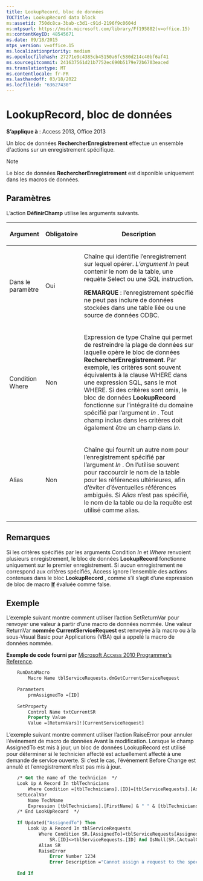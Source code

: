 ```yaml
---
title: LookupRecord, bloc de données
TOCTitle: LookupRecord data block
ms:assetid: 750dc8ca-3bab-c3d1-c91d-2196f9c0604d
ms:mtpsurl: https://msdn.microsoft.com/library/Ff195882(v=office.15)
ms:contentKeyID: 48545671
ms.date: 09/18/2015
mtps_version: v=office.15
ms.localizationpriority: medium
ms.openlocfilehash: 27271e9c4385cb45150a6fc580d214c40bf6af41
ms.sourcegitcommit: 241637561d21b7752ec690b5179e72b6703eaced
ms.translationtype: MT
ms.contentlocale: fr-FR
ms.lasthandoff: 03/18/2022
ms.locfileid: "63627430"
---
```

# <a name="lookuprecord-data-block"></a>LookupRecord, bloc de données

**S’applique à** : Access 2013, Office 2013

Un bloc de données **RechercherEnregistrement** effectue un ensemble d'actions sur un enregistrement spécifique.

> [!NOTE]
> Le bloc de données **RechercherEnregistrement** est disponible uniquement dans les macros de données.

## <a name="setting"></a>Paramètres

L’action **DéfinirChamp** utilise les arguments suivants.

<table>
<colgroup>
<col />
<col />
<col />
</colgroup>
<thead>
<tr class="header">
<th><p>Argument</p></th>
<th><p>Obligatoire</p></th>
<th><p>Description</p></th>
</tr>
</thead>
<tbody>
<tr class="odd">
<td><p>Dans le paramètre</p></td>
<td><p>Oui</p></td>
<td><p>Chaîne qui identifie l’enregistrement sur lequel opérer. <em>L’argument In</em> peut contenir le nom de la table, une requête Select ou une SQL instruction.</p><p><strong>REMARQUE</strong> : l’enregistrement spécifié ne peut pas inclure de données stockées dans une table liée ou une source de données ODBC.</p></td>
</tr>
<tr class="even">
<td><p>Condition Where</p></td>
<td><p>Non</p></td>
<td><p>Expression de type Chaîne qui permet de restreindre la plage de données sur laquelle opère le bloc de données <strong>RechercherEnregistrement</strong>. Par exemple, les critères sont souvent équivalents à la clause WHERE dans une expression SQL, sans le mot WHERE. Si des critères sont omis, le bloc de données <strong>LookupRecord</strong> fonctionne sur l’intégralité du domaine spécifié par l’argument <em>In</em> . Tout champ inclus dans les critères doit également être un champ dans <em>In</em>.</p></td>
</tr>
<tr class="odd">
<td><p>Alias</p></td>
<td><p>Non</p></td>
<td><p>Chaîne qui fournit un autre nom pour l’enregistrement spécifié par l’argument <em>In</em> . On l’utilise souvent pour raccourcir le nom de la table pour les références ultérieures, afin d’éviter d’éventuelles références ambiguës. Si <em>Alias</em> n’est pas spécifié, le nom de la table ou de la requête est utilisé comme alias.</p></td>
</tr>
</tbody>
</table>


## <a name="remarks"></a>Remarques

Si les critères spécifiés par les arguments Condition *In* et *Where* renvoient plusieurs enregistrement, le bloc de données **LookupRecord** fonctionne uniquement sur le premier enregistrement.  Si aucun enregistrement ne correspond aux critères spécifiés, Access ignore l’ensemble des actions contenues dans le bloc **LookupRecord** , comme s’il s’agit d’une expression de bloc de macro **[If](if-then-else-macro-block.md)** évaluée comme false.

## <a name="example"></a>Exemple

L’exemple suivant montre comment utiliser l’action SetReturnVar pour renvoyer une valeur à partir d’une macro de données nommée. Une valeur ReturnVar **nommée CurrentServiceRequest** est renvoyée à la macro ou à la sous-Visual Basic pour Applications (VBA) qui a appelé la macro de données nommée.

**Exemple de code fourni par** [Microsoft Access 2010 Programmer’s Reference](https://www.amazon.com/Microsoft-Access-2010-Programmers-Reference/dp/8126528125).

```vb
    RunDataMacro
        Macro Name tblServiceRequests.dmGetCurrentServiceRequest
    
    Parameters
        prmAssignedTo =[ID]
    
    SetProperty
        Control Name txtCurrentSR
        Property Value
        Value =[ReturnVars]![CurrentServiceRequest]
```


L’exemple suivant montre comment utiliser l’action RaiseError pour annuler l’événement de macro de données Avant la modification. Lorsque le champ AssignedTo est mis à jour, un bloc de données LookupRecord est utilisé pour déterminer si le technicien affecté est actuellement affecté à une demande de service ouverte. Si c’est le cas, l’événement Before Change est annulé et l’enregistrement n’est pas mis à jour.

```vb
    /* Get the name of the technician  */
    Look Up A Record In tblTechnicians
        Where Condition =[tblTechnicians].[ID]=[tblServiceRequests].[AssignedTo]
    SetLocalVar
        Name TechName
        Expression [tblTechnicians].[FirstName] & " " & [tblTechnicians].[LastName]
    /* End LookUpRecord  */
    
    If Updated("AssignedTo") Then
        Look Up A Record In tblServiceRequests
            Where Condition SR.[AssignedTo]=tblServiceRequests[AssignedTo] And 
                SR.[ID]<>tblServiceRequests.[ID] And IsNull(SR.[ActualCompletionDate])
            Alias SR
            RaiseError
                Error Number 1234
                Error Description ="Cannot assign a request to the specified technician: " & [TechName]
    
    End If
```
